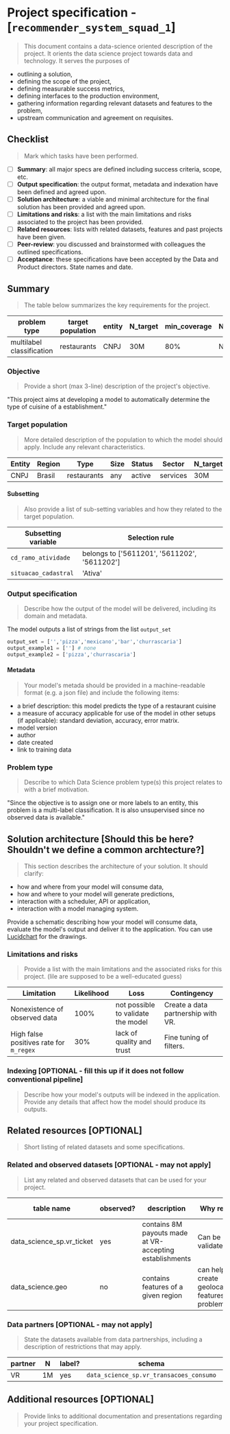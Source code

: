 # Project specification - [`recommender_system_squad_1`]
> This document contains a data-science oriented description of the project. It orients the data science project towards data and technology. It serves the purposes of

* outlining a solution,
* defining the scope of the project,
* defining measurable success metrics,
* defining interfaces to the production environment,
* gathering information regarding relevant datasets and features to the problem,
* upstream communication and agreement on requisites.


## Checklist
> Mark which tasks have been performed.

- [ ] **Summary**: all major specs are defined including success criteria, scope, etc.
- [ ] **Output specification**: the output format, metadata and indexation have been defined and agreed upon.
- [ ] **Solution architecture**: a viable and minimal architecture for the final solution has been provided and agreed upon.
- [ ] **Limitations and risks**: a list with the main limitations and risks associated to the project has been provided.
- [ ] **Related resources**: lists with related datasets, features and past projects have been given.
- [ ] **Peer-review**: you discussed and brainstormed with colleagues the outlined specifications.
- [ ] **Acceptance**: these specifications have been accepted by the Data and Product directors. State names and date.

## Summary
> The table below summarizes the key requirements for the project.

| problem type              | target population | entity | N_target | min_coverage | N_labeled | sucess_metrics | updt_freq |
|---------------------------|-------------------|--------|----------|--------------|-----------|----------------|-----------|
| multilabel classification | restaurants       | CNPJ   | 30M      | 80%          | NA        | NA             | monthly   |


### Objective
> Provide a short (max 3-line) description  of the project's objective.

"This project aims at developing a model to automatically determine the type of cuisine of a establishment."

### Target population
> More detailed description of the population to which the model should apply. Include any relevant characteristics.

| Entity | Region | Type        | Size | Status | Sector   | N_target |
|--------|--------|-------------|------|--------|----------|----------|
| CNPJ   | Brasil | restaurants | any  | active | services | 30M      |


#### Subsetting
> Also provide a list of sub-setting variables and how they related to the target population.

| Subsetting variable  | Selection rule                               |
|----------------------|----------------------------------------------|
| `cd_ramo_atividade`  | belongs to ['5611201', '5611202', '5611202'] |
| `situacao_cadastral` | 'Ativa'                                      |

### Output specification
> Describe how the output of the model will be delivered, including its domain and metadata.

The model outputs a list of strings from the list `output_set`
```python
output_set = ['','pizza','mexicano','bar','churrascaria']
output_example1 = [''] # none
output_example2 = ['pizza','churrascaria']
```

#### Metadata
> Your model's metada should be provided in a machine-readable format (e.g. a json file) and include the following items:

* a brief description: this model predicts the type of a restaurant cuisine
* a measure of accuracy applicable for use of the model in other setups (if applicable): standard deviation, accuracy, error matrix.
* model version
* author
* date created
* link to training data

### Problem type
> Describe to which Data Science problem type(s) this project relates to with a brief motivation.

"Since the objective is to assign one or more labels to an entity, this problem is a multi-label classification. It is also unsupervised since no observed data is available."

## Solution architecture [Should this be here? Shouldn't we define a common archtecture?]
> This section describes the architecture of your solution. It should clarify:

* how and where from your model will consume data,
* how and where to your model will generate predictions,
* interaction with a scheduler, API or application,
* interaction with a model managing system.

Provide a schematic describing how your model will consume data, evaluate the model's output and deliver it to the application. You can use [Lucidchart](https://www.lucidchart.com) for the drawings.

### Limitations and risks
> Provide a list with the main limitations and the associated risks for this project. (lile are supposed to be a well-educated guess)

| Limitation                              | Likelihood | Loss                               | Contingency                        |
|-----------------------------------------|------------|------------------------------------|------------------------------------|
| Nonexistence of observed data           | 100%       | not possible to validate the model | Create a data partnership with VR. |
| High false positives rate for `m_regex` | 30%        | lack of quality and trust          | Fine tuning of filters.            |


### Indexing [OPTIONAL - fill this up if it does not follow conventional pipeline]
> Describe how your model's outputs will be indexed in the application. Provide any details that affect how the model should produce its outputs.

## Related resources [OPTIONAL]
> Short listing of related datasets and some specifications.

### Related and observed datasets [OPTIONAL - may not apply]
> List any related and observed datasets that can be used for your project.

| table name                | observed? | description                                             | Why relevant                                            | Update frequency |
|---------------------------|-----------|---------------------------------------------------------|---------------------------------------------------------|------------------|
| data_science_sp.vr_ticket | yes       | contains 8M payouts made at VR-accepting establishments | Can be used to validate model                           | once             |
| data_science.geo          | no        | contains features of a given region                     | can help create geolocalization features to the problem | yearly           |


### Data partners [OPTIONAL - may not apply]
> State the datasets available from data partnerships, including a description of restrictions that may apply.

| partner | N  | label? | schema                                  | restrictions | terms | responsible     |
|---------|----|--------|-----------------------------------------|--------------|-------|-----------------|
| VR      | 1M | yes    | `data_science_sp.vr_transacoes_consumo` | none         | link  | @luana.grandino |


## Additional resources [OPTIONAL]
> Provide links to additional documentation and presentations regarding your project specification.
